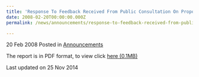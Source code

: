 ```yaml
---
title: 'Response To Feedback Received From Public Consultation On Proposed Debt Repayment Scheme (Apr-Jun07)'
date: 2008-02-20T00:00:00.000Z
permalink: /news/announcements/response-to-feedback-received-from-public-consultation-on-proposed-debt-repayment-scheme-apr-jun07

---
```



20 Feb 2008 Posted in [Announcements](/news/announcements) 

The report is in PDF format, to view click  [here (0.1MB)](/files/news/announcements/2008/02/linkclickccc3.pdf)


<p class="right-side-updated">Last updated on 25 Nov 2014 </p>
